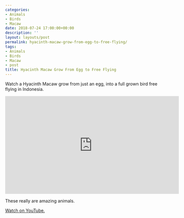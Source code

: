```yaml
---
categories:
- Animals
- Birds
- Macaw
date: 2018-07-24 17:00:00+00:00
description: ''
layout: layouts/post
permalink: hyacinth-macaw-grow-from-egg-to-free-flying/
tags:
- Animals
- Birds
- Macaw
- post
title: Hyacinth Macaw Grow From Egg to Free Flying
---
```


<p>Watch a Hyacinth Macaw grow from just an egg, into a full grown bird free flying in Indonesia.</p>
<p><iframe width="560" height="315" src="https://www.youtube.com/embed/8DmQZeynf94" frameborder="0" allow="autoplay; encrypted-media" allowfullscreen></iframe></p>
<p>These really are amazing animals.</p>
<p><a href="https://www.youtube.com/watch?v=8DmQZeynf94">Watch on YouTube.</a></p>